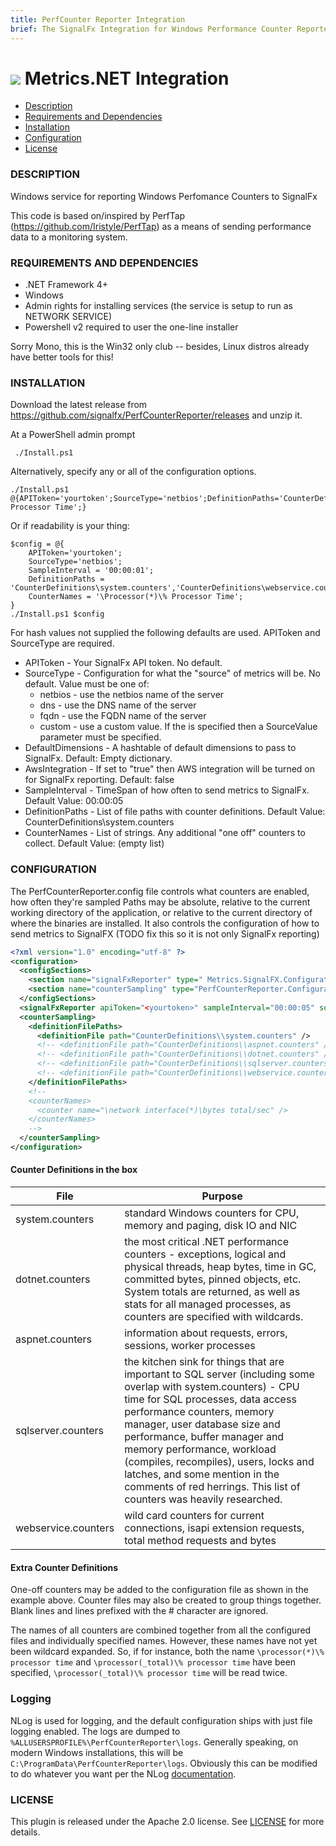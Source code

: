 ```yaml
---
title: PerfCounter Reporter Integration
brief: The SignalFx Integration for Windows Performance Counter Reporter.
---
```


# ![](https://github.com/signalfx/Integrations/blob/master/win-perfcounter/img/integrations_windows.png) Metrics.NET Integration

- [Description](#description)
- [Requirements and Dependencies](#requirements-and-dependencies)
- [Installation](#installation)
- [Configuration](#configuration)
- [License](#license)

### DESCRIPTION

Windows service for reporting Windows Perfomance Counters to SignalFx

This code is based on/inspired by PerfTap (https://github.com/Iristyle/PerfTap) as a means of sending performance data to a monitoring system.

### REQUIREMENTS AND DEPENDENCIES

* .NET Framework 4+
* Windows
* Admin rights for installing services (the service is setup to run as NETWORK SERVICE)
* Powershell v2 required to user the one-line installer

Sorry Mono, this is the Win32 only club -- besides, Linux distros already have better tools for this!

### INSTALLATION

Download the latest release from https://github.com/signalfx/PerfCounterReporter/releases and unzip it.

At a PowerShell admin prompt

     ./Install.ps1

Alternatively, specify any or all of the configuration options.

    ./Install.ps1 @{APIToken='yourtoken';SourceType='netbios';DefinitionPaths='CounterDefinitions\system.counters','CounterDefinitions\webservice.counters';CounterNames='\Processor(*)\% Processor Time';}

Or if readability is your thing:

    $config = @{
        APIToken='yourtoken';
        SourceType='netbios';
        SampleInterval = '00:00:01';
        DefinitionPaths = 'CounterDefinitions\system.counters','CounterDefinitions\webservice.counters';
        CounterNames = '\Processor(*)\% Processor Time';
    }
    ./Install.ps1 $config

For hash values not supplied the following defaults are used. APIToken and SourceType are required.  

* APIToken - Your SignalFx API token. No default.
* SourceType - Configuration for what the "source" of metrics will be. No default. Value must be one of:
	* netbios - use the netbios name of the server
	* dns - use the DNS name of the server
	* fqdn - use the FQDN name of the server
	* custom - use a custom value. If the is specified then a SourceValue parameter must be specified.
* DefaultDimensions - A hashtable of default dimensions to pass to SignalFx. Default: Empty dictionary.
* AwsIntegration - If set to "true" then AWS integration will be turned on for SignalFx reporting. Default: false
* SampleInterval - TimeSpan of how often to send metrics to SignalFx. Default Value: 00:00:05
* DefinitionPaths - List of file paths with counter definitions. Default Value: CounterDefinitions\system.counters
* CounterNames - List of strings. Any additional "one off" counters to collect. Default Value: (empty list)

### CONFIGURATION

The PerfCounterReporter.config file controls what counters are enabled, how often they're sampled  Paths may be absolute, relative to the current working directory of the application, or relative to the current directory of where the binaries are installed.
It also controls the configuration of how to send metrics to SignalFX (TODO fix this so it is not only SignalFx reporting)

```xml
<?xml version="1.0" encoding="utf-8" ?>
<configuration>
  <configSections>
    <section name="signalFxReporter" type=" Metrics.SignalFX.Configuration.SignalFxReporterConfiguration, Metrics.NET.SignalFX"/>
    <section name="counterSampling" type="PerfCounterReporter.Configuration.CounterSamplingConfiguration, PerfCounterReporter" />
  </configSections>
  <signalFxReporter apiToken="<yourtoken>" sampleInterval="00:00:05" sourceType="netbios"/>
  <counterSampling>
    <definitionFilePaths>
      <definitionFile path="CounterDefinitions\\system.counters" />
      <!-- <definitionFile path="CounterDefinitions\\aspnet.counters" /> -->
      <!-- <definitionFile path="CounterDefinitions\\dotnet.counters" /> -->
      <!-- <definitionFile path="CounterDefinitions\\sqlserver.counters" /> -->
      <!-- <definitionFile path="CounterDefinitions\\webservice.counters" /> -->
    </definitionFilePaths>
    <!--
    <counterNames>
      <counter name="\network interface(*)\bytes total/sec" />
    </counterNames>
    -->
  </counterSampling>
</configuration>
```

#### Counter Definitions in the box

| File       | Purpose      |
|------------|--------------|
| system.counters | standard Windows counters for CPU, memory and paging, disk IO and NIC |
| dotnet.counters | the most critical .NET performance counters - exceptions, logical and physical threads, heap bytes, time in GC, committed bytes, pinned objects, etc. System totals are returned, as well as stats for all managed processes, as counters are specified with wildcards. |
| aspnet.counters | information about requests, errors, sessions, worker processes |
| sqlserver.counters  | the kitchen sink for things that are important to SQL server (including some overlap with system.counters) - CPU time for SQL processes, data access performance counters, memory manager, user database size and performance, buffer manager and memory performance, workload (compiles, recompiles), users, locks and latches, and some mention in the comments of red herrings. This list of counters was heavily researched. |
| webservice.counters | wild card counters for current connections, isapi extension requests, total method requests and bytes |

#### Extra Counter Definitions

One-off counters may be added to the configuration file as shown in the example above.  Counter files may also be created to group things together.  Blank lines and lines prefixed with the # character are ignored.

The names of all counters are combined together from all the configured files and individually specified names.  However, these names have not yet been wildcard expanded.  So, if for instance, both the name `\processor(*)\% processor time` and `\processor(_total)\% processor time` have been specified, `\processor(_total)\% processor time` will be read twice.

### Logging

NLog is used for logging, and the default configuration ships with just file logging enabled.  The logs are dumped to `%ALLUSERSPROFILE%\PerfCounterReporter\logs`.  Generally speaking, on modern Windows installations, this will be `C:\ProgramData\PerfCounterReporter\logs`.  Obviously this can be modified to do whatever you want per the NLog [documentation](http://nlog-project.org/wiki/Configuration_File).

### LICENSE

This plugin is released under the Apache 2.0 license. See [LICENSE](https://github.com/signalfx/PerfCounterReporter/blob/master/LICENSE) for more details.
